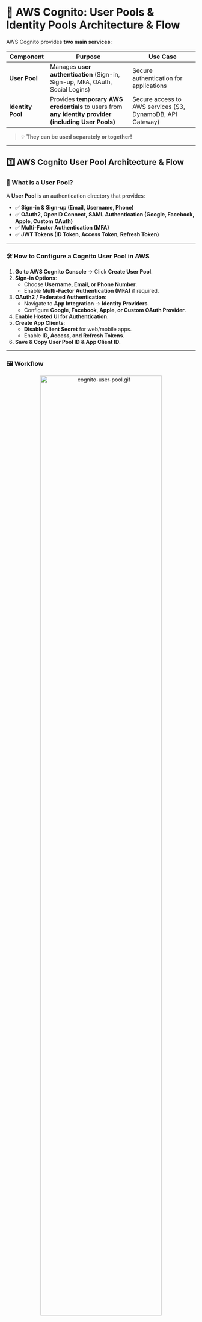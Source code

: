 # 🔐 **AWS Cognito: User Pools & Identity Pools Architecture & Flow**

AWS Cognito provides **two main services**:

| **Component**     | **Purpose**                                                                                           | **Use Case**                                              |
| ----------------- | ----------------------------------------------------------------------------------------------------- | --------------------------------------------------------- |
| **User Pool**     | Manages **user authentication** (Sign-in, Sign-up, MFA, OAuth, Social Logins)                         | Secure authentication for applications                    |
| **Identity Pool** | Provides **temporary AWS credentials** to users from **any identity provider (including User Pools)** | Secure access to AWS services (S3, DynamoDB, API Gateway) |

> 💡 **They can be used separately or together!**

---

## **1️⃣ AWS Cognito User Pool Architecture & Flow**

### **📌 What is a User Pool?**

A **User Pool** is an authentication directory that provides:

- ✅ **Sign-in & Sign-up (Email, Username, Phone)**
- ✅ **OAuth2, OpenID Connect, SAML Authentication (Google, Facebook, Apple, Custom OAuth)**
- ✅ **Multi-Factor Authentication (MFA)**
- ✅ **JWT Tokens (ID Token, Access Token, Refresh Token)**

---

### **🛠️ How to Configure a Cognito User Pool in AWS**

1. **Go to AWS Cognito Console** → Click **Create User Pool**.
2. **Sign-in Options**:
   - Choose **Username, Email, or Phone Number**.
   - Enable **Multi-Factor Authentication (MFA)** if required.
3. **OAuth2 / Federated Authentication**:
   - Navigate to **App Integration** → **Identity Providers**.
   - Configure **Google, Facebook, Apple, or Custom OAuth Provider**.
4. **Enable Hosted UI for Authentication**.
5. **Create App Clients**:
   - **Disable Client Secret** for web/mobile apps.
   - Enable **ID, Access, and Refresh Tokens**.
6. **Save & Copy User Pool ID & App Client ID**.

---

### **🖼️ Workflow**

<div style="text-align: center;">
    <img src="images/cognito-user-pool.gif" alt="cognito-user-pool.gif" style="border-radius: 20px; width: 80%;" >
</div>

---

```mermaid
sequenceDiagram
    autonumber
    participant User as User
    participant Browser as User's Web Browser
    participant App as Web/Mobile App
    participant Cognito as AWS Cognito User Pool
    participant IdP as External Identity Provider (Google, Facebook, OAuth2)
    participant API as Protected Backend API

    User->>Browser: 1️⃣ Navigate to App Login Page
    Browser->>App: 2️⃣ Request Login UI
    App->>Cognito: 3️⃣ Redirect to Cognito Hosted UI

    alt Direct Cognito Authentication (Using User Pool Directory)
        Browser->>Cognito: 4️⃣ Enter Username/Password
        Cognito->>Cognito: 5️⃣ Authenticate User (Only for Cognito Directory)
    else Federated Authentication (Google, Facebook, Custom OAuth)
        Cognito->>IdP: 4️⃣ Redirect to External IdP (Google, Facebook, OAuth2)
        IdP->>User: 5️⃣ Prompt for Credentials
        User->>IdP: 6️⃣ Submit Credentials
        IdP->>Cognito: 7️⃣ Return OAuth2 Access Token
        Cognito->>Cognito: 8️⃣ Validate Token & Create Cognito User
    end

    Cognito->>Browser: 9️⃣ Return ID & Access Token (JWT)
    Browser->>App: 🔟 Pass Tokens to App
    App->>API: 11 Send API Request with Access Token
    API->>Cognito: 12 Validate Access Token
    Cognito->>API: 13 Token Valid / Expired Response
    API->>App: 14 Return Protected Data
    App->>User: 15 Display User Data
```

---

## **2️⃣ AWS Cognito Identity Pool Architecture & Flow**

### **📌 What is an Identity Pool?**

An **Identity Pool** is NOT an authentication service! Instead, it:

- ✅ **Exchanges identity provider tokens (Google, Facebook, SAML, etc.) for AWS credentials**
- ✅ **Maps users to IAM roles & grants AWS permissions**
- ✅ **Does NOT authenticate users but relies on federated identities**

---

### **🖼️ Workflow**

<div style="text-align: center;">
    <img src="images/cognito-identity-pool.gif" alt="cognito-identity-pool.gif" style="border-radius: 20px; width: 80%;">
</div>

---

```mermaid
sequenceDiagram
    autonumber
    participant User as User
    participant Browser as User's Web Browser
    participant App as Web/Mobile App
    participant IdP as External Identity Provider (Google, Facebook, OAuth2)
    participant CognitoIdentity as Cognito Identity Pool
    participant STS as AWS Security Token Service (STS)
    participant AWS as AWS Resource (S3, DynamoDB, API Gateway)

    User->>Browser: 1️⃣ Navigate to App
    Browser->>App: 2️⃣ Request Home Page
    App->>IdP: 3️⃣ Sign-in via External IdP (Google, Facebook, OAuth2)
    IdP->>User: 4️⃣ Prompt for Credentials
    User->>IdP: 5️⃣ Submit Credentials
    IdP->>App: 6️⃣ Return OAuth2 Access Token

    App->>CognitoIdentity: 7️⃣ Exchange Token for AWS Credentials
    CognitoIdentity->>STS: 8️⃣ Request Temporary AWS Credentials
    STS->>CognitoIdentity: 9️⃣ Return AWS Credentials
    CognitoIdentity->>App: 🔟 Send Temporary AWS Credentials

    App->>AWS: 11 Access AWS Resources with Temporary Credentials
    AWS->>App: 12 Return Data
    App->>User: 13 Display Data
```

---

## **3️⃣ Using Cognito User Pool & Identity Pool Together**

### 📌 **Why Combine Both?**

✔ **User Pools handle authentication** (OAuth, Social, Email/Password).  
✔ **Identity Pools handle AWS IAM role management**.  
✔ **Prevents redundant identity federation configuration**.

---

### **🖼️ Workflow**

<div style="text-align: center;">
    <img src="images/cognito-user-pool-with-identity-pool.gif" alt="cognito-user-pool-with-identity-pool.gif" style="border-radius: 20px; width: 80%;">
</div>

---

```mermaid
sequenceDiagram
    autonumber
    participant User as User
    participant Browser as User's Web Browser
    participant App as Web/Mobile App
    participant CognitoUser as Cognito User Pool (Authentication)
    participant CognitoIdentity as Cognito Identity Pool (Authorization)
    participant STS as AWS Security Token Service (STS)
    participant AWS as AWS Resource (S3, DynamoDB, API Gateway)

    User->>Browser: 1️⃣ Navigate to App
    Browser->>App: 2️⃣ Request Home Page
    App->>CognitoUser: 3️⃣ Sign-in via Cognito (Username/Password or OAuth)
    CognitoUser->>User: 4️⃣ Return ID Token

    User->>App: 5️⃣ Pass ID Token
    App->>CognitoIdentity: 6️⃣ Exchange ID Token for AWS Credentials
    CognitoIdentity->>STS: 7️⃣ Request Temporary AWS Credentials
    STS->>CognitoIdentity: 8️⃣ Return AWS Credentials
    CognitoIdentity->>App: 9️⃣ Send Temporary AWS Credentials

    App->>AWS: 🔟 Access AWS Resources with Temporary Credentials
    AWS->>App: 11 Return Data
    App->>User: 12 Display Data
```

---

## 🏆 **Final Thoughts**

AWS Cognito correctly separates:  
✔ **Authentication (User Pools - OAuth, Social, SAML, Custom Login)**  
✔ **Authorization (Identity Pools - IAM Role Mapping, AWS Access)**  
✔ **Using them together simplifies AWS permissions & access control**.

🚀 **Best Practice:**

- **Use User Pools for authentication**.
- **Use Identity Pools for AWS access**.
- **Avoid reconfiguring federated login in both places—use User Pools for identity management!**
